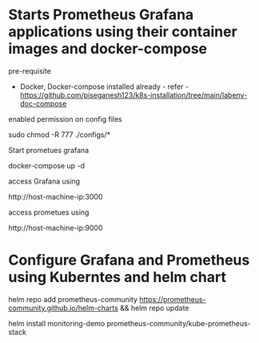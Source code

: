 # Starts Prometheus Grafana applications using their container images and docker-compose

pre-requisite
 - Docker, Docker-compose installed already - refer - https://github.com/piseganesh123/k8s-installation/tree/main/labenv-doc-compose

enabled permission on config files

sudo chmod -R 777 ./configs/*

Start prometues grafana

docker-compose up -d

access Grafana using 

http://host-machine-ip:3000

access prometues using 

http://host-machine-ip:9000

# Configure Grafana and Prometheus using Kuberntes and helm chart

 helm repo add prometheus-community https://prometheus-community.github.io/helm-charts && helm repo update

 helm install monitoring-demo prometheus-community/kube-prometheus-stack
